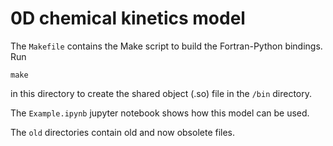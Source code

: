 # 0D chemical kinetics model

The `Makefile` contains the Make script to build the Fortran-Python bindings.
Run
```
make
```
in this directory to create the shared object (.so) file in the `/bin` directory.

The `Example.ipynb` jupyter notebook shows how this model can be used.

The `old` directories contain old and now obsolete files.
